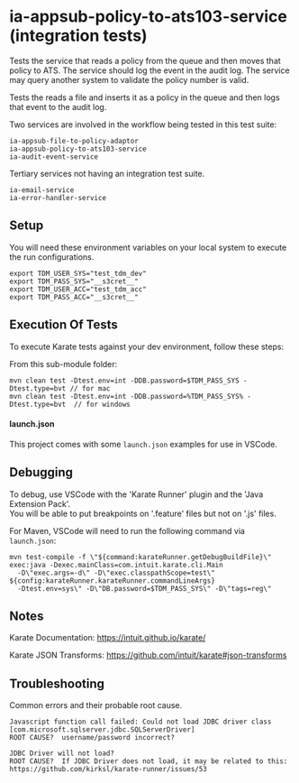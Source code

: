 # ia-appsub-policy-to-ats103-service (integration tests)

Tests the service that reads a policy from the queue and then moves that policy to ATS.   The service
should log the event in the audit log.    The service may query another system to validate the policy
number is valid.

Tests the reads a file and inserts it as a policy in the queue and then logs that event to the audit log.

Two services are involved in the workflow being tested in this test suite:

    ia-appsub-file-to-policy-adaptor
    ia-appsub-policy-to-ats103-service
    ia-audit-event-service
    
Tertiary services not having an integration test suite.
    
    ia-email-service
    ia-error-handler-service

## Setup

You will need these environment variables on your local system to execute the run configurations.

    export TDM_USER_SYS="test_tdm_dev"
    export TDM_PASS_SYS="__s3cret__"
    export TDM_USER_ACC="test_tdm_acc"
    export TDM_PASS_ACC="__s3cret__"

## Execution Of Tests

To execute Karate tests against your dev environment, follow these steps:

From this sub-module folder:

    mvn clean test -Dtest.env=int -DDB.password=$TDM_PASS_SYS -Dtest.type=bvt // for mac
    mvn clean test -Dtest.env=int -DDB.password=%TDM_PASS_SYS% -Dtest.type=bvt  // for windows


#### launch.json

This project comes with some `launch.json` examples for use in VSCode.

## Debugging

To debug, use VSCode with the 'Karate Runner' plugin and the 'Java Extension Pack'.  
You will be able to put breakpoints on '.feature' files but not on '.js' files.

For Maven, VSCode will need to run the following command via `launch.json`:

    mvn test-compile -f \"${command:karateRunner.getDebugBuildFile}\" exec:java -Dexec.mainClass=com.intuit.karate.cli.Main 
      -D\"exec.args=-d\" -D\"exec.classpathScope=test\" ${config:karateRunner.karateRunner.commandLineArgs} 
      -Dtest.env=sys\" -D\"DB.password=$TDM_PASS_SYS\" -D\"tags=reg\"


## Notes

Karate Documentation:
https://intuit.github.io/karate/

Karate JSON Transforms:
https://github.com/intuit/karate#json-transforms



## Troubleshooting

Common errors and their probable root cause.

    Javascript function call failed: Could not load JDBC driver class [com.microsoft.sqlserver.jdbc.SQLServerDriver]
    ROOT CAUSE?  username/password incorrect?

    JDBC Driver will not load?
    ROOT CAUSE?  If JDBC Driver does not load, it may be related to this: https://github.com/kirksl/karate-runner/issues/53

    